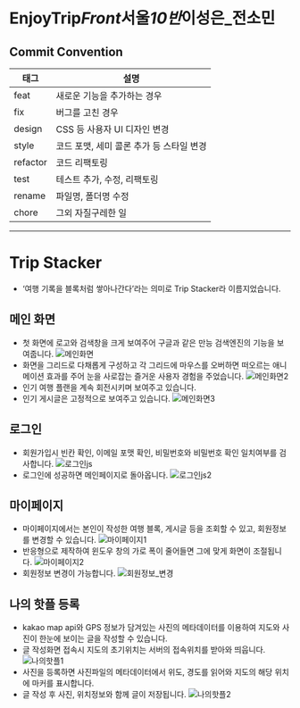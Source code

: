 # EnjoyTrip*Front*서울*10반*이성은\_전소민

## Commit Convention

| 태그     | 설명                                     |
| -------- | ---------------------------------------- |
| feat     | 새로운 기능을 추가하는 경우              |
| fix      | 버그를 고친 경우                         |
| design   | CSS 등 사용자 UI 디자인 변경             |
| style    | 코드 포맷, 세미 콜론 추가 등 스타일 변경 |
| refactor | 코드 리팩토링                            |
| test     | 테스트 추가, 수정, 리팩토링              |
| rename   | 파일명, 폴더명 수정                      |
| chore    | 그외 자질구레한 일                       |

---
# Trip Stacker
- ‘여행 기록을 블록처럼 쌓아나간다’라는 의미로 Trip Stacker라 이름지었습니다.  

## 메인 화면
- 첫 화면에 로고와 검색창을 크게 보여주어 구글과 같은 만능 검색엔진의 기능을 보여줍니다.
![메인화면](/uploads/e5360f8b294e34ec48934be819dfdfc5/메인화면.png)  
- 화면을 그리드로 다채롭게 구성하고 각 그리드에 마우스를 오버하면 떠오르는 애니메이션 효과를 주어 눈을 사로잡는 즐거운 사용자 경험을 주었습니다.
![메인화면2](/uploads/d716544277e79ab4421a4c7b7b19f67f/메인화면2.png)  
- 인기 여행 플랜을 계속 회전시키며 보여주고 있습니다.
- 인기 게시글은 고정적으로 보여주고 있습니다.
![메인화면3](/uploads/7ade8d2167fe09ce36000c98e49b1849/메인화면3.png)  

## 로그인
- 회원가입시 빈칸 확인, 이메일 포맷 확인, 비밀번호와 비밀번호 확인 일치여부를 검사합니다.
![로그인js](/uploads/7d886934011f763af43f34ad64f04eb9/로그인js.png)  
- 로그인에 성공하면 메인페이지로 돌아옵니다.
![로그인js2](/uploads/27f1bb059591dd113d7b1aa29dc4e90c/로그인js2.png)

## 마이페이지
- 마이페이지에서는 본인이 작성한 여행 블록, 게시글 등을 조회할 수 있고, 회원정보를 변경할 수 있습니다.
![마이페이지1](/uploads/d84946bc8f9446b85411ccfa7910ec5c/마이페이지1.png)  
- 반응형으로 제작하여 윈도우 창의 가로 폭이 줄어들면 그에 맞게 화면이 조절됩니다.
![마이페이지2](/uploads/8c0d20c459b6c76b4177f5af50ecb9d1/마이페이지2.png)  
- 회원정보 변경이 가능합니다.
![회원정보_변경](/uploads/83ee40503b623bcdc6da43b9be6a32ca/회원정보_변경.png)  

## 나의 핫플 등록
- kakao map api와 GPS 정보가 담겨있는 사진의 메타데이터를 이용하여 지도와 사진이 한눈에 보이는 글을 작성할 수 있습니다.
- 글 작성화면 접속시 지도의 초기위치는 서버의 접속위치를 받아와 띄웁니다.
![나의핫플1](/uploads/3c6b0c5e90df6de342fef336c4800ae0/나의핫플1.png)  
- 사진을 등록하면 사진파일의 메타데이터에서 위도, 경도를 읽어와 지도의 해당 위치에 마커를 표시합니다.
- 글 작성 후 사진, 위치정보와 함께 글이 저장됩니다.
![나의핫플2](/uploads/032386259c309debb45f82caddbb414a/나의핫플2.png)  
